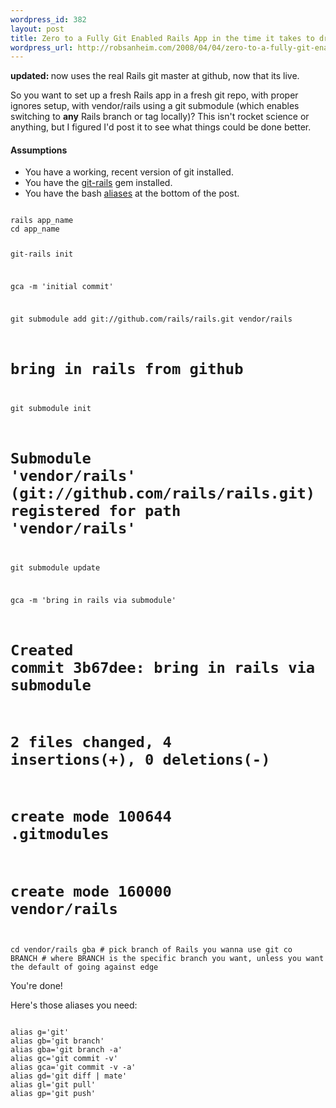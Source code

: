 ```yaml
--- 
wordpress_id: 382
layout: post
title: Zero to a Fully Git Enabled Rails App in the time it takes to drink an espresso
wordpress_url: http://robsanheim.com/2008/04/04/zero-to-a-fully-git-enabled-rails-app-in-the-time-it-takes-to-drink/
---
```

<strong>updated: </strong> now uses the real Rails git master at github, now that its live.

So you want to set up a fresh Rails app in a fresh git repo, with proper ignores setup, with vendor/rails using a git submodule (which enables switching to <strong>any</strong> Rails branch or tag locally)?   This isn't rocket science or anything, but I figured I'd post it to see what things could be done better.

<h4>Assumptions</h4>
<ul>
	<li>You have a working, recent version of git installed.</li>
	<li>You have the <a href="http://blog.nanorails.com/git-rails">git-rails</a> gem installed.</li>
	<li>You have the bash <a href="#aliases">aliases</a> at the bottom of the post.</li>
</ul>

<code>
rails app_name
cd app_name

git-rails init

gca -m 'initial commit'

git submodule add git://github.com/rails/rails.git vendor/rails
# bring in rails from github
git submodule init
# Submodule 'vendor/rails' (git://github.com/rails/rails.git) registered for path 'vendor/rails'

git submodule update

gca -m 'bring in rails via submodule'
# Created commit 3b67dee: bring in rails via submodule
#  2 files changed, 4 insertions(+), 0 deletions(-)
#  create mode 100644 .gitmodules
#  create mode 160000 vendor/rails

cd vendor/rails
gba # pick branch of Rails you wanna use
git co BRANCH # where BRANCH is the specific branch you want, unless you want the default of going against edge
</code>

You're done!

<span id="aliases">Here's those aliases you need:</span>

<code>
alias g='git'
alias gb='git branch'
alias gba='git branch -a'
alias gc='git commit -v'
alias gca='git commit -v -a'
alias gd='git diff | mate'
alias gl='git pull'
alias gp='git push'
</code>
